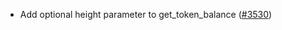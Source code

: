 - Add optional height parameter to get_token_balance
  ([\#3530](https://github.com/anoma/namada/pull/3530))